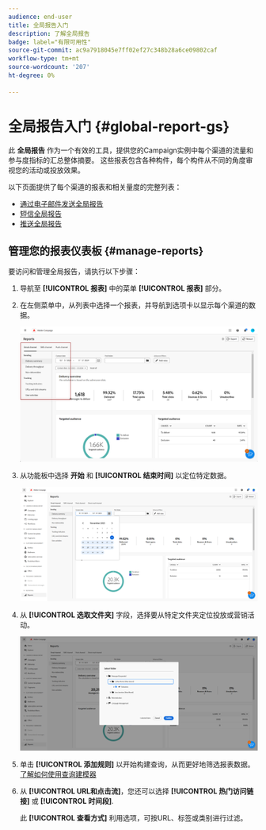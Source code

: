 ```yaml
---
audience: end-user
title: 全局报告入门
description: 了解全局报告
badge: label="有限可用性"
source-git-commit: ac9a7918045e7ff02ef27c348b28a6ce09802caf
workflow-type: tm+mt
source-wordcount: '207'
ht-degree: 0%

---
```



# 全局报告入门 {#global-report-gs}

此 **全局报告** 作为一个有效的工具，提供您的Campaign实例中每个渠道的流量和参与度指标的汇总整体摘要。 这些报表包含各种构件，每个构件从不同的角度审视您的活动或投放效果。

以下页面提供了每个渠道的报表和相关量度的完整列表：

* [通过电子邮件发送全局报告](global-report-email.md)
* [短信全局报告](global-report-sms.md)
* [推送全局报告](global-report-push.md)

## 管理您的报表仪表板 {#manage-reports}

要访问和管理全局报告，请执行以下步骤：

1. 导航至 **[!UICONTROL 报表]** 中的菜单 **[!UICONTROL 报表]** 部分。

1. 在左侧菜单中，从列表中选择一个报表，并导航到选项卡以显示每个渠道的数据。

   ![](assets/global_report_manage_3.png)

1. 从功能板中选择 **开始** 和 **[!UICONTROL 结束时间]** 以定位特定数据。

   ![](assets/global_report_manage_1.png)

1. 从 **[!UICONTROL 选取文件夹]** 字段，选择要从特定文件夹定位投放或营销活动。

   ![](assets/global_report_manage_2.png)

1. 单击 **[!UICONTROL 添加规则]** 以开始构建查询，从而更好地筛选报表数据。 [了解如何使用查询建模器](../query/query-modeler-overview.md)

1. 从 **[!UICONTROL URL和点击流]**，您还可以选择 **[!UICONTROL 热门访问链接]** 或 **[!UICONTROL 时间段]**.

   此 **[!UICONTROL 查看方式]** 利用选项，可按URL、标签或类别进行过滤。
